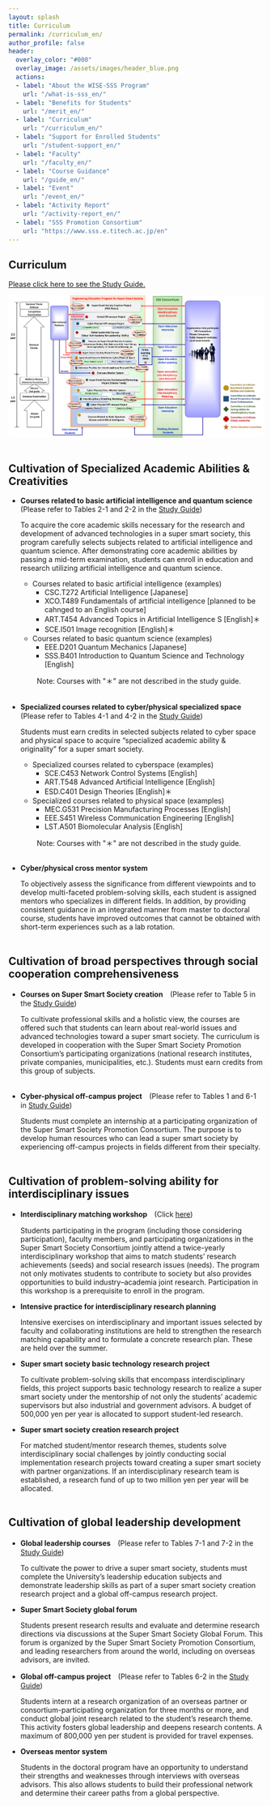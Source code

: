 ```yaml
---
layout: splash
title: Curriculum
permalink: /curriculum_en/
author_profile: false
header:
  overlay_color: "#000"
  overlay_image: /assets/images/header_blue.png
  actions:
  - label: "About the WISE-SSS Program"
    url: "/what-is-sss_en/"
  - label: "Benefits for Students"
    url: "/merit_en/"
  - label: "Curriculum"
    url: "/curriculum_en/"
  - label: "Support for Enrolled Students"
    url: "/student-support_en/"
  - label: "Faculty"
    url: "/faculty_en/"
  - label: "Course Guidance"
    url: "/guide_en/"
  - label: "Event"
    url: "/event_en/"
  - label: "Activity Report"
    url: "/activity-report_en/"
  - label: "SSS Promotion Consortium"
    url: "https://www.sss.e.titech.ac.jp/en"
---
```


## Curriculum

[Please click here to see the Study Guide.](/doc/Guide_SSS_en.pdf)


<div style="text-align:center"><img src="/assets/images/curriculum_eng.jpg" /></div><br>

## Cultivation of Specialized Academic Abilities & Creativities

* **Courses related to basic artificial intelligence and quantum science**  (Please refer to Tables 2-1 and 2-2 in the [Study Guide](/doc/Guide_SSS_en.pdf))

  To acquire the core academic skills necessary for the research and development of advanced technologies in a super smart society, this program carefully selects subjects related to artificial intelligence and quantum science. After demonstrating core academic abilities by passing a mid-term examination, students can enroll in education and research utilizing artificial intelligence and quantum science.
  * Courses related to basic artificial intelligence (examples)<br>
    - CSC.T272  Artificial Intelligence [Japanese]​<br>
    - XCO.T489  Fundamentals of artificial intelligence [planned to be cahnged to an English course]​<br>
    - ART.T454  Advanced Topics in Artificial Intelligence S [English]​＊<br>
    - SCE.I501  Image recognition [English]​＊<br>
  * Courses related to basic quantum science (examples)<br>
    - EEE.D201  Quantum Mechanics [Japanese]​<br>
    - SSS.B401  Introduction to Quantum Science and Technology [English]​<br>
<div style="margin-left:4em;">
Note: Courses with "＊" are not described in the study guide.
</div><br>

* **Specialized courses related to cyber/physical specialized space** 　(Please refer to Tables 4-1 and 4-2 in the [Study Guide](/doc/Guide_SSS_en.pdf))

  Students must earn credits in selected subjects related to cyber space and physical space to acquire “specialized academic ability & originality” for a super smart society.
  * Specialized courses related to cyberspace (examples)<br>
    - SCE.C453  Network Control Systems​ [English]​<br>
    - ART.T548  Advanced Artificial Intelligence​ [English]​<br>
    - ESD.C401  Design Theories​ [English]＊​<br>
  * Specialized courses related to physical space (examples)<br>
    - MEC.G531  Precision Manufacturing Processes [English]​<br>
    - EEE.S451  Wireless Communication Engineering [English]​<br>
    - LST.A501  Biomolecular Analysis [English]​<br>
<div style="margin-left:4em;">
Note: Courses with "＊" are not described in the study guide.
</div><br>

* **Cyber/physical cross mentor system**

  To objectively assess the significance from different viewpoints and to develop multi-faceted problem-solving skills, each student is assigned mentors who specializes in different fields. In addition, by providing consistent guidance in an integrated manner from master to doctoral course, students have improved outcomes that cannot be obtained with short-term experiences such as a lab rotation.<br><br>

## Cultivation of broad perspectives through social cooperation comprehensiveness

* **Courses on Super Smart Society creation**　(Please refer to Table 5 in the [Study Guide](/doc/Guide_SSS_en.pdf))

  To cultivate professional skills and a holistic view, the courses are offered such that students can learn about real-world issues and advanced technologies toward a super smart society. The curriculum is developed in cooperation with the Super Smart Society Promotion Consortium’s participating organizations (national research institutes, private companies, municipalities, etc.). Students must earn credits from this group of subjects.<br><br>

* **Cyber-physical off-campus project**　(Please refer to Tables 1 and 6-1 in [Study Guide](/doc/Guide_SSS_en.pdf))

  Students must complete an internship at a participating organization of the Super Smart Society Promotion Consortium. The purpose is to develop human resources who can lead a super smart society by experiencing off-campus projects in fields different from their specialty.<br><br>


## Cultivation of problem-solving ability for interdisciplinary issues

* **Interdisciplinary matching workshop**　(Click [here](https://www.sss.e.titech.ac.jp/event-sss-matching-ws-20191108/))

  Students participating in the program (including those considering participation), faculty members, and participating organizations in the Super Smart Society Consortium jointly attend a twice-yearly interdisciplinary workshop that aims to match students’ research achievements (seeds) and social research issues (needs). The program not only motivates students to contribute to society but also provides opportunities to build industry–academia joint research. Participation in this workshop is a prerequisite to enroll in the program.

* **Intensive practice for interdisciplinary research planning**

  Intensive exercises on interdisciplinary and important issues selected by faculty and collaborating institutions are held to strengthen the research matching capability and to formulate a concrete research plan. These are held over the summer.

* **Super smart society basic technology research project**

  To cultivate problem-solving skills that encompass interdisciplinary fields, this project supports basic technology research to realize a super smart society under the mentorship of not only the students’ academic supervisors but also industrial and government advisors. A budget of 500,000 yen per year is allocated to support student-led research.

* **Super smart society creation research project**

  For matched student/mentor research themes, students solve interdisciplinary social challenges by jointly conducting social implementation research projects toward creating a super smart society with partner organizations. If an interdisciplinary research team is established, a research fund of up to two million yen per year will be allocated.<br><br>

## Cultivation of global leadership development

* **Global leadership courses**　(Please refer to Tables 7-1 and 7-2 in the [Study Guide](/doc/Guide_SSS_en.pdf))

  To cultivate the power to drive a super smart society, students must complete the University’s leadership education subjects and demonstrate leadership skills as part of a super smart society creation research project and a global off-campus research project.

* **Super Smart Society global forum**

  Students present research results and evaluate and determine research directions via discussions at the Super Smart Society Global Forum. This forum is organized by the Super Smart Society Promotion Consortium, and leading researchers from around the world, including on overseas advisors, are invited.

* **Global off-campus project**　(Please refer to Tables 6-2 in the [Study Guide](/doc/Guide_SSS_en.pdf))

   Students intern at a research organization of an overseas partner or consortium-participating organization for three months or more, and conduct global joint research related to the student’s research theme. This activity fosters global leadership and deepens research contents. A maximum of 800,000 yen per student is provided for travel expenses.

* **Overseas mentor system**

  Students in the doctoral program have an opportunity to understand their strengths and weaknesses through interviews with overseas advisors. This also allows students to build their professional network and determine their career paths from a global perspective.
